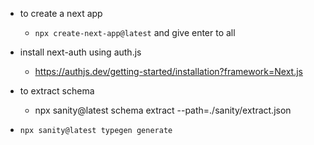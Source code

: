 - to create a next app
    - `npx create-next-app@latest` and give enter to all

- install next-auth using auth.js
    - https://authjs.dev/getting-started/installation?framework=Next.js


- to extract schema
    - npx sanity@latest schema extract --path=./sanity/extract.json
    

- `npx sanity@latest typegen generate`